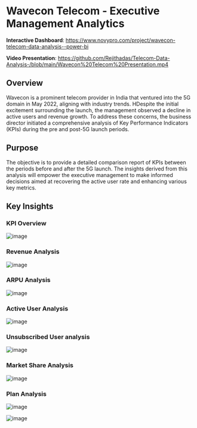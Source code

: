 # Wavecon Telecom - Executive Management Analytics

**Interactive Dashboard**: https://www.novypro.com/project/wavecon-telecom-data-analysis--power-bi

**Video Presentation**: https://github.com/Rejithadas/Telecom-Data-Analysis-/blob/main/Wavecon%20Telecom%20Presentation.mp4

## Overview
Wavecon is a prominent telecom provider in India that ventured into the 5G domain in May 2022, aligning with industry trends. HDespite the initial excitement surrounding the launch, the management observed a decline in active users and revenue growth. To address these concerns, the business director initiated a comprehensive analysis of Key Performance Indicators (KPIs) during the pre and post-5G launch periods.

## Purpose
The objective is to provide a detailed comparison report of KPIs between the periods before and after the 5G launch. The insights derived from this analysis will empower the executive management to make informed decisions aimed at recovering the active user rate and enhancing various key metrics.

## Key Insights
### KPI Overview
![image](https://github.com/Rejithadas/Telecom-Data-Analysis-/assets/101463488/331ea69c-a55b-4588-b4d9-b8bb46e1cf83)

### Revenue Analysis 
![image](https://github.com/Rejithadas/Telecom-Data-Analysis-/assets/101463488/3bdb3a8c-6f41-4c65-8560-58cd09af9feb)

### ARPU Analysis
![image](https://github.com/Rejithadas/Telecom-Data-Analysis-/assets/101463488/d08f71ac-3fa6-4741-8ae0-767c8c1e2559)

### Active User Analysis
![image](https://github.com/Rejithadas/Telecom-Data-Analysis-/assets/101463488/1cc24c70-57ad-41d2-b7bd-d05d23c542aa)

### Unsubscribed User analysis
![image](https://github.com/Rejithadas/Telecom-Data-Analysis-/assets/101463488/afd8129f-4650-45ff-88d3-566c94ef92fb)

### Market Share Analysis 
![image](https://github.com/Rejithadas/Telecom-Data-Analysis-/assets/101463488/97d282cf-799b-4bf0-ae8d-9af443480289)

### Plan Analysis 
![image](https://github.com/Rejithadas/Telecom-Data-Analysis-/assets/101463488/844d4614-c122-467a-9efc-e30005997521)

![image](https://github.com/Rejithadas/Telecom-Data-Analysis-/assets/101463488/bf0f2976-47c7-4b29-952d-202b46e5e17e)

